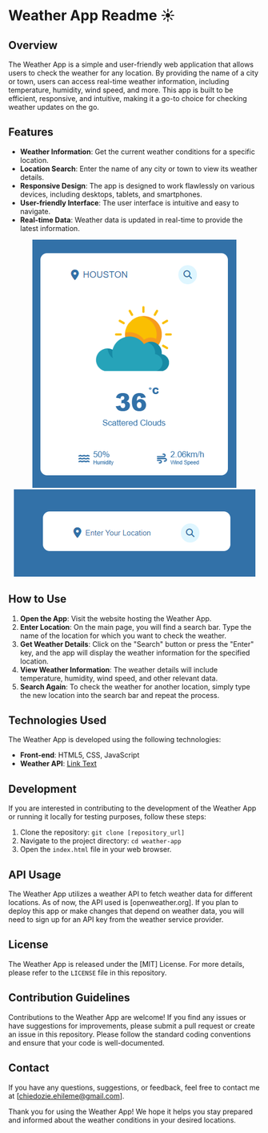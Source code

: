 

# Weather App Readme ☀️

## Overview

The Weather App is a simple and user-friendly web application that allows users to check the weather for any location. By providing the name of a city or town, users can access real-time weather information, including temperature, humidity, wind speed, and more. This app is built to be efficient, responsive, and intuitive, making it a go-to choice for checking weather updates on the go.

## Features

- **Weather Information**: Get the current weather conditions for a specific location.
- **Location Search**: Enter the name of any city or town to view its weather details.
- **Responsive Design**: The app is designed to work flawlessly on various devices, including desktops, tablets, and smartphones.
- **User-friendly Interface**: The user interface is intuitive and easy to navigate.
- **Real-time Data**: Weather data is updated in real-time to provide the latest information.
<div align='center'>
  <img src="images/demo1.png" alt="Weather App">
</div>

<div align='center'>
  <img src="images/2demo.png" alt="Weather App"/>
</div>
  
## How to Use

1. **Open the App**: Visit the website hosting the Weather App.
2. **Enter Location**: On the main page, you will find a search bar. Type the name of the location for which you want to check the weather.
3. **Get Weather Details**: Click on the "Search" button or press the "Enter" key, and the app will display the weather information for the specified location.
4. **View Weather Information**: The weather details will include temperature, humidity, wind speed, and other relevant data.
5. **Search Again**: To check the weather for another location, simply type the new location into the search bar and repeat the process.

## Technologies Used

The Weather App is developed using the following technologies:

- **Front-end**: HTML5, CSS, JavaScript
- **Weather API**: [Link Text](openweather.org)

## Development

If you are interested in contributing to the development of the Weather App or running it locally for testing purposes, follow these steps:

1. Clone the repository: `git clone [repository_url]`
2. Navigate to the project directory: `cd weather-app`
3. Open the `index.html` file in your web browser.

## API Usage

The Weather App utilizes a weather API to fetch weather data for different locations. As of now, the API used is [openweather.org]. If you plan to deploy this app or make changes that depend on weather data, you will need to sign up for an API key from the weather service provider.

## License

The Weather App is released under the [MIT] License. For more details, please refer to the `LICENSE` file in this repository.

## Contribution Guidelines

Contributions to the Weather App are welcome! If you find any issues or have suggestions for improvements, please submit a pull request or create an issue in this repository. Please follow the standard coding conventions and ensure that your code is well-documented.

## Contact

If you have any questions, suggestions, or feedback, feel free to contact me at [chiedozie.ehileme@gmail.com].

Thank you for using the Weather App! We hope it helps you stay prepared and informed about the weather conditions in your desired locations.
